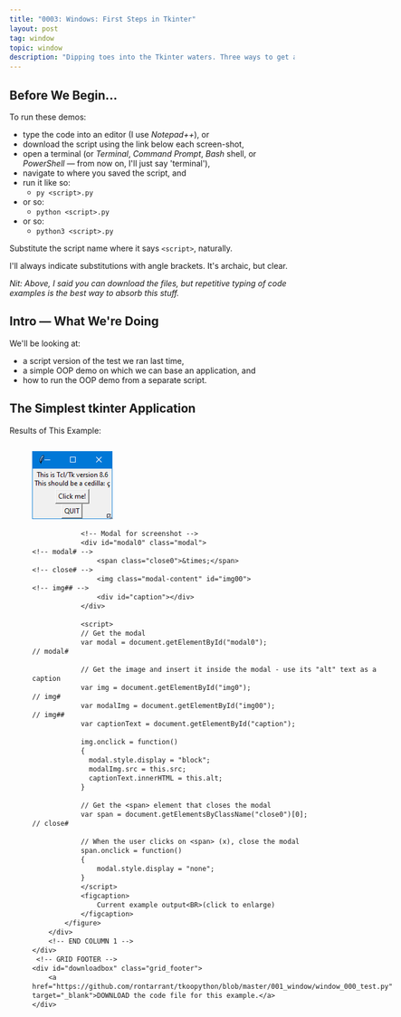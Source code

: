 ```yaml
---
title: "0003: Windows: First Steps in Tkinter"
layout: post
tag: window
topic: window
description: "Dipping toes into the Tkinter waters. Three ways to get a tkinter Window onscreen."
---
```


## Before We Begin...

To run these demos:

- type the code into an editor (I use *Notepad++*), or
- download the script using the link below each screen-shot,
- open a terminal (or *Terminal*, *Command Prompt*, *Bash* shell, or *PowerShell* — from now on, I'll just say 'terminal'),
- navigate to where you saved the script, and
- run it like so:
	- `py <script>.py`
- or so:
	- `python <script>.py`
- or so:
	- `python3 <script>.py`

Substitute the script name where it says `<script>`, naturally.

I'll always indicate substitutions with angle brackets. It's archaic, but clear. 

*Nit: Above, I said you can download the files, but repetitive typing of code examples is the best way to absorb this stuff.*

## Intro — What We're Doing

We'll be looking at:

- a script version of the test we ran last time,
- a simple OOP demo on which we can base an application, and
- how to run the OOP demo from a separate script.

## The Simplest tkinter Application

<!-- 0, 1, 2 -->
<!-- FIRST occurrence of application, terminal, and source code screenshots on a single page -->
<div>
	<!-- GRID HEADER -->
	<div class="grid_header">
		<p class="screenshot_grid_header_blurb">Results of This Example:</p>
	</div>
	<div class="columns">
		<!-- COLUMN 1 -->
		<div>
			<figure>
				<img id="img0" src="/images/screenshots/001_window/window_000_test.png" alt="Current example output">		<!-- img# -->
				
				<!-- Modal for screenshot -->
				<div id="modal0" class="modal">																<!-- modal# -->
					<span class="close0">&times;</span>														<!-- close# -->
					<img class="modal-content" id="img00">														<!-- img## -->
					<div id="caption"></div>
				</div>
				
				<script>
				// Get the modal
				var modal = document.getElementById("modal0");													// modal#
				
				// Get the image and insert it inside the modal - use its "alt" text as a caption
				var img = document.getElementById("img0");														// img#
				var modalImg = document.getElementById("img00");												// img##
				var captionText = document.getElementById("caption");
	
				img.onclick = function()
				{
				  modal.style.display = "block";
				  modalImg.src = this.src;
				  captionText.innerHTML = this.alt;
				}
				
				// Get the <span> element that closes the modal
				var span = document.getElementsByClassName("close0")[0];										// close#
				
				// When the user clicks on <span> (x), close the modal
				span.onclick = function()
				{ 
					modal.style.display = "none";
				}
				</script>
				<figcaption>
					Current example output<BR>(click to enlarge)
				</figcaption>
			</figure>
		</div>
		<!-- END COLUMN 1 -->
	</div>
	 <!-- GRID FOOTER -->
	<div id="downloadbox" class="grid_footer">
		<a href="https://github.com/rontarrant/tkoopython/blob/master/001_window/window_000_test.py" target="_blank">DOWNLOAD the code file for this example.</a>
	</div>
</div>
<BR>
<!-- end of snippet for FIRST (1st) occurrence of application, terminal and source code screenshots on a single page -->

As they say on TV, this is just a test. But it’s only two lines and—considering what it does—it's pretty impressive. Here it is:

```python
import tkinter
tkinter._test()
```

You'll recognize the results from the quick test we did in <a href="/2021/07/16/0002-python-font-installation.html" target="_blank">Post #002 — Python and Font Installation</a>. The difference is, this is how we get there using a script file.

### Breakdown

There isn’t much to breakdown, but there are two tidbits of information to take away from this:

- to use *tkinter* in a *Python* script, we have to import it, and
- it’s now obvious that `py -m` on the command line is the same as an `import` statement in a script. The difference is that, on the command line, importing tkinter like this automatically runs the test. In our script, we have to call it explicitly.

## A Minimal Window Demo

<!-- 3, 4, 5 -->
<!-- SECOND occurrence of application, terminal, and source code screenshots on a single page -->
<div>
	<!-- GRID HEADER -->
	<div class="grid_header">
		<p class="screenshot_grid_header_blurb">Results of This Example:</p>
	</div>
	<div class="columns">
		<!-- COLUMN 1 -->
		<div>
			<figure>
				<img id="img3" src="/images/screenshots/001_window/window_001_minimal.png" alt="Current example output">		<!-- img# -->
				
				<!-- Modal for screenshot -->
				<div id="modal3" class="modal">																<!-- modal# -->
					<span class="close3">&times;</span>														<!-- close# -->
					<img class="modal-content" id="img33">														<!-- img## -->
					<div id="caption"></div>
				</div>
				
				<script>
				// Get the modal
				var modal = document.getElementById("modal3");													// modal#
				
				// Get the image and insert it inside the modal - use its "alt" text as a caption
				var img = document.getElementById("img3");														// img#
				var modalImg = document.getElementById("img33");												// img##
				var captionText = document.getElementById("caption");
	
				img.onclick = function()
				{
				  modal.style.display = "block";
				  modalImg.src = this.src;
				  captionText.innerHTML = this.alt;
				}
				
				// Get the <span> element that closes the modal
				var span = document.getElementsByClassName("close3")[0];										// close#
				
				// When the user clicks on <span> (x), close the modal
				span.onclick = function()
				{ 
					modal.style.display = "none";
				}
				</script>
				<figcaption>
					Current example output<BR>(click to enlarge)
				</figcaption>
			</figure>
		</div>
		<!-- END COLUMN 1 -->
		
		<!-- COLUMN 2 -->
		<div>
			<figure>
				<img id="img4" src="/images/screenshots/001_window/window_001_minimal_term.png" alt="Current example terminal output"> 		<!-- img#, filename -->
	
				<!-- Modal for terminal shot -->
				<div id="modal4" class="modal">																			<!-- modal# -->
					<span class="close4">&times;</span>																	<!-- close# -->
					<img class="modal-content" id="img44">																	<!-- img## -->
					<div id="caption"></div>
				</div>
				
				<script>
				// Get the modal
				var modal = document.getElementById("modal4");																// modal#
				
				// Get the image and insert it inside the modal - use its "alt" text as a caption
				var img = document.getElementById("img4");																	// img#
				var modalImg = document.getElementById("img44");															// img##
				var captionText = document.getElementById("caption");
	
				img.onclick = function()
				{
				  modal.style.display = "block";
				  modalImg.src = this.src;
				  captionText.innerHTML = this.alt;
				}
				
				// Get the <span> element that closes the modal
				var span = document.getElementsByClassName("close4")[0];													// close#
				
				// When the user clicks on <span> (x), close the modal
				span.onclick = function()
				{ 
					modal.style.display = "none";
				}
				</script>
	
				<figcaption>
					Current example terminal output<BR>(click to enlarge)
				</figcaption>
			</figure>
		</div>
		<!-- END COLUMN 2 -->
	</div>
	 <!-- GRID FOOTER -->
	<div id="downloadbox" class="grid_footer">
		<a href="https://github.com/rontarrant/tkoopython/blob/master/001_window/window_004_size.py" target="_blank">DOWNLOAD the code file for this example.</a>
	</div>
</div>
<BR>
<!-- end of snippet for SECOND (2nd) occurrence of application, terminal and source code screenshots on a single page -->



It's possible to write a three-line script that opens a window, but it’s rather *unPythonic*, so let’s go with something a little more elaborate. Other than the quick test demo above, this is just about the least amount of code we can write to get an actual *tkinter* application while maintaining good coding practices. I did add one extra line (the `print()` statement) which we’ll discuss. Here’s the code:

```python
import tkinter

def main():
	print(f"__name__: = {__name__}")
	window = tkinter.Tk()
	window.mainloop()
	
if __name__ == "__main__":
	main()
```

### Breakdown

Again, we start by importing the *tkinter* library.

Skipping over that `print()` statement, the rest of `main()` declares and opens a window. I’ll get back to the `print()` statement in a second.

The window declaration does obscure what's going on, so here's the dope...

- `Tk()` is the window class which is part of the `tkinter` module,
- `tkinter.Tk()` is shorthand for calling `tkinter.Tk().__init__()` and that creates the window object, and
- the `window` then opens when we call `window.mainloop()`.

One other thing to note here. The way we imported tkinter means that every time we make a call to the tkinter library, we'll have to prefix the call with `tkinter.` (the name of the library followed by a dot) to avoid a `name <widget> not defined` error. In the next demo—and from then on—we'll change the way we import the library to avoid this situation.

#### That print() Statement

Let’s talk about in conjunction with the `if` statement at the bottom of the script...

Those few lines in the `if` statement check the script’s namespace. *Python* always gives an executing script the namespace `__main__`. As long as these lines appear at the end of an executed Python script, the `if` statement will always be `True` and `main()` will execute.

Now, let's look back at the `main()` function were the `print()` statement writes the namespace to the terminal. Take a look at the terminal's screen-shot above to see the results.

This only tells part of the namespace story, thought. To see exactly how namespaces work, we have to look at what happens when *Python* imports this script as a module...

## Importing The Previous Demo

<!-- 6, 7, 8 -->
<!-- THIRD occurrence of application, terminal, and source code screen-shots on a single page -->
<div>
	<!-- GRID HEADER -->
	<div class="grid_header">
		<p class="screenshot_grid_header_blurb">Results of This Example:</p>
	</div>
	<div class="columns">
		<!-- COLUMN 1 -->
		<div>
			<figure>
				<img id="img6" src="/images/screenshots/001_window/window_002_start_external.png" alt="Current example output">		<!-- img# -->
				
				<!-- Modal for screenshot -->
				<div id="modal6" class="modal">																<!-- modal# -->
					<span class="close6">&times;</span>														<!-- close# -->
					<img class="modal-content" id="img66">														<!-- img## -->
					<div id="caption"></div>
				</div>
				
				<script>
				// Get the modal
				var modal = document.getElementById("modal6");													// modal#
				
				// Get the image and insert it inside the modal - use its "alt" text as a caption
				var img = document.getElementById("img6");														// img#
				var modalImg = document.getElementById("img66");												// img##
				var captionText = document.getElementById("caption");
	
				img.onclick = function()
				{
				  modal.style.display = "block";
				  modalImg.src = this.src;
				  captionText.innerHTML = this.alt;
				}
				
				// Get the <span> element that closes the modal
				var span = document.getElementsByClassName("close6")[0];										// close#
				
				// When the user clicks on <span> (x), close the modal
				span.onclick = function()
				{ 
					modal.style.display = "none";
				}
				</script>
				<figcaption>
					Current example output<BR>(click to enlarge)
				</figcaption>
			</figure>
		</div>
		<!-- END COLUMN 1 -->
		
		<!-- COLUMN 2 -->
		<div>
			<figure>
				<img id="img7" src="/images/screenshots/001_window/window_002_start_external_term.png" alt="Current example terminal output"> 		<!-- img#, filename -->
	
				<!-- Modal for terminal shot -->
				<div id="modal7" class="modal">																			<!-- modal# -->
					<span class="close7">&times;</span>																	<!-- close# -->
					<img class="modal-content" id="img77">																	<!-- img## -->
					<div id="caption"></div>
				</div>
				
				<script>
				// Get the modal
				var modal = document.getElementById("modal7");																// modal#
				
				// Get the image and insert it inside the modal - use its "alt" text as a caption
				var img = document.getElementById("img7");																	// img#
				var modalImg = document.getElementById("img77");															// img##
				var captionText = document.getElementById("caption");
	
				img.onclick = function()
				{
				  modal.style.display = "block";
				  modalImg.src = this.src;
				  captionText.innerHTML = this.alt;
				}
				
				// Get the <span> element that closes the modal
				var span = document.getElementsByClassName("close7")[0];													// close#
				
				// When the user clicks on <span> (x), close the modal
				span.onclick = function()
				{ 
					modal.style.display = "none";
				}
				</script>
	
				<figcaption>
					Current example terminal output<BR>(click to enlarge)
				</figcaption>
			</figure>
		</div>
		<!-- END COLUMN 2 -->
	</div>
	 <!-- GRID FOOTER -->
	<div id="downloadbox" class="grid_footer">
		<a href="https://github.com/rontarrant/tkoopython/blob/master/001_window/window_002_start_external.py" target="_blank">DOWNLOAD the code file for this example.</a>
	</div>
</div>
<BR>
<!-- end of snippet for THIRD (3rd) occurrence of application, terminal and source code screenshots on a single page -->


The next script looks like this:

```python
import window_001_minimal

def main():
	window_001_minimal.main()

if __name__ == "__main__":
	main()
```

The `import` statement loads our previous script (note the absence of the `.py` suffix). It doesn’t mention the `tkinter` module because that's imported in the script we're importing here... `window_001_minimal.py`.

Also, `main()` doesn’t declare and open a window. For that, we reach into `window_001_minimal.py` and call *that* `main()` function instead. Let's save this script as `window_002_start_external.py`.

Running this demo, we find that the namespace printed to the terminal is different. It's now the same as the imported script’s file name... minus the `.py` extension. Compare this demo's terminal screen-shot to the previous one to see how they differ.

But notice this... we’re testing for the namespace in exactly the same way in both scripts.

## Script Namespace Awareness

Adding those two lines at the end of every script is a good habit to get into. *Python* takes care of namespace details so we don't have to.

## Conclusion

Next time, we’ll look at the `Frame` widget and peek into one of the back doors available when building GUI's with tkinter. Until then, keep your campfires burning and, as they say in some parts, don’t let the COVID get you.

<div class="blog-nav">
	<div style="float: left;">
		<a href="/2021/08/13/0002-python-font-installation.html">Previous: Installing Python and Common Fonts</a>
	</div>
	<div style="float: right;">
		<a href="/2021/08/27/0004-just-ooping-along.html">Next: Just OOPing Along</a>
	</div>
</div>
